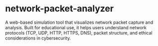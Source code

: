 # network-packet-analyzer
A web-based simulation tool that visualizes network packet capture and analysis. Built for educational use, it helps users understand network protocols (TCP, UDP, HTTP, HTTPS, DNS), packet structure, and ethical considerations in cybersecurity.
